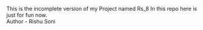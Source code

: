 This is the incomplete version of my Project named Rs_8
In this repo here is just for fun now. 
<br>
Author - Rishu Soni
